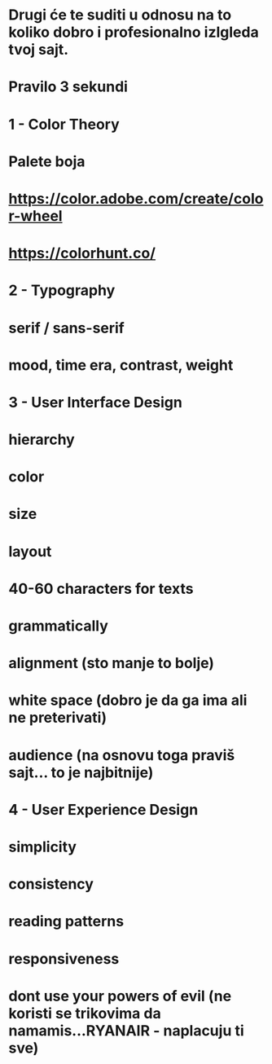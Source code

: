 # Drugi će te suditi u odnosu na to koliko dobro i profesionalno izlgleda tvoj sajt.
# Pravilo 3 sekundi



# 1 - Color Theory
# Palete boja
# https://color.adobe.com/create/color-wheel
# https://colorhunt.co/

# 2 - Typography
# serif / sans-serif
# mood, time era, contrast, weight

# 3 - User Interface Design
# hierarchy
# color
# size
# layout
# 40-60 characters for texts
# grammatically  
# alignment (sto manje to bolje)
# white space (dobro je da ga ima ali ne preterivati)
# audience (na osnovu toga praviš sajt... to je najbitnije)

# 4 - User Experience Design
# simplicity
# consistency
# reading patterns
# responsiveness
# dont use your powers of evil (ne koristi se trikovima da namamis...RYANAIR - naplacuju ti sve)